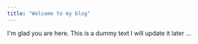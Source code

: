 ```yaml
---
title: "Welcome to my blog"
---
```


I'm glad you are here. This is a dummy text I will update it later ...
